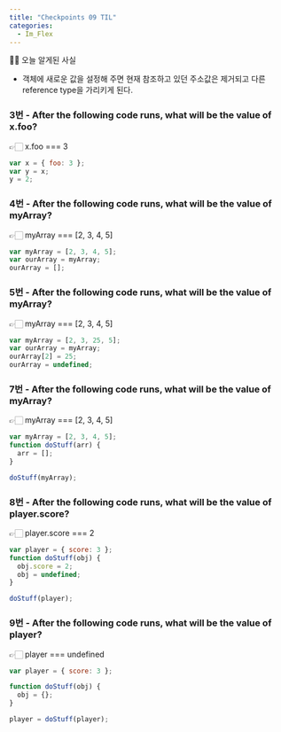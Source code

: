 ```yaml
---
title: "Checkpoints 09 TIL"
categories:
  - Im_Flex
---
```


💁‍♀️ 오늘 알게된 사실  
- 객체에 새로운 값을 설정해 주면 현재 참조하고 있던 주소값은 제거되고 다른 reference type을 가리키게 된다.

### 3번 - After the following code runs, what will be the value of x.foo?
👉🏻 x.foo === 3

```js
var x = { foo: 3 };
var y = x;
y = 2;
```

### 4번 - After the following code runs, what will be the value of myArray?
👉🏻 myArray === [2, 3, 4, 5]

```js
var myArray = [2, 3, 4, 5];
var ourArray = myArray;
ourArray = [];
```

### 5번 - After the following code runs, what will be the value of myArray?
👉🏻 myArray === [2, 3, 4, 5]

```js
var myArray = [2, 3, 25, 5];
var ourArray = myArray;
ourArray[2] = 25;
ourArray = undefined;
```

### 7번 - After the following code runs, what will be the value of myArray?
👉🏻 myArray === [2, 3, 4, 5]

```js
var myArray = [2, 3, 4, 5];
function doStuff(arr) {
  arr = [];
}

doStuff(myArray);
```

### 8번 - After the following code runs, what will be the value of player.score?
👉🏻 player.score === 2

```js
var player = { score: 3 };
function doStuff(obj) {
  obj.score = 2;
  obj = undefined;
}

doStuff(player);
```

### 9번 - After the following code runs, what will be the value of player?
👉🏻 player === undefined

```js
var player = { score: 3 };

function doStuff(obj) {
  obj = {};
}

player = doStuff(player);
```
